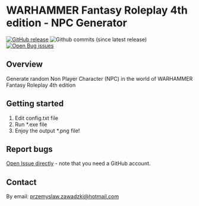 # WARHAMMER Fantasy Roleplay 4th edition - NPC Generator #
[![GitHub release](https://img.shields.io/github/v/release/pza007/wfrp_4_npc_generator.svg?style=flat-square)](https://github.com/pza007/wfrp_4_npc_generator/releases/latest)
![Github commits (since latest release)](https://img.shields.io/github/commits-since/pza007/wfrp_4_npc_generator/latest.svg?style=flat-square)
[![Open Bug issues](https://img.shields.io/github/issues/pza007/wfrp_4_npc_generator/Type%3A%20bug.svg?style=flat-square&label=bugs)](https://github.com/pza007/wfrp_4_npc_generator/issues?q=is%3Aissue+is%3Aopen+label%3A%22Type%3A+bug%22)

## Overview ##
[Overview]: #overview
Generate random Non Player Character (NPC) in the world of WARHAMMER Fantasy Roleplay 4th edition

## Getting started ##
[Overview]: #getting_started
1. Edit config.txt file
2. Run *.exe file
3. Enjoy the output *.png file!

## Report bugs ##
[Open Issue directly][] - note that you need a GitHub account.

## Contact ##
By email: przemyslaw.zawadzki@hotmail.com



[Open Issue directly]: https://github.com/pza007/wfrp_4_npc_generator/issues
